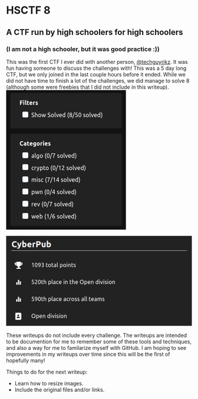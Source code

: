 # HSCTF 8
## A CTF run by high schoolers for high schoolers
### (I am not a high schooler, but it was good practice :))

This was the first CTF I ever did with another person, [@techguyrikz](https://twitter.com/techguyrikz). It was fun having someone to discuss the challenges with! This was a 5 day long CTF, but we only joined in the last couple hours before it ended. While we did not have time to finish a lot of the challenges, we did manage to solve 8 (although some were freebies that I did not include in this writeup).
<kbd>![Flags captured](https://github.com/T1nk3r3ll4/CTF-writeups/blob/main/HSCTF8/images/hsctf8_flags.png)</kbd>

<kbd>![Team overview](https://github.com/T1nk3r3ll4/CTF-writeups/blob/main/HSCTF8/images/hsctf8_overview.png)</kbd>

These writeups do not include every challenge. The writeups are intended to be documention for me to remember some of these tools and techniques, and also a way for me to familarize myself with GitHub. I am hoping to see improvements in my writeups over time since this will be the first of hopefully many!

Things to do for the next writeup:
* Learn how to resize images.
* Include the original files and/or links.
